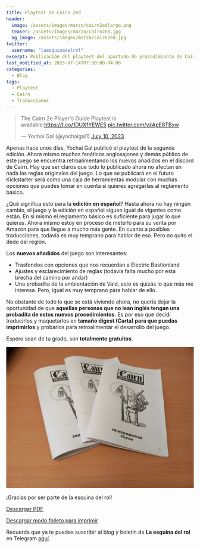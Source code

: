 ```yaml
---
title: Playtest de Cairn 2ed
header:
  image: /assets/images/marzo/cairn2edlargo.png
  teaser: /assets/images/marzo/cairn2ed.jpg
  og_image: /assets/images/marzo/cairn2ed.jpg
twitter:
  username: "laesquinadelrol"
excerpt: Publicación del playtest del apartado de procedimiento de Cairn 2ed
last_modified_at: 2023-07-14T07:30:00-04:00
categories:
  - Blog
tags:
  - Playtest
  - Cairn
  - Traducciones
---
```




<blockquote class="twitter-tweet"><p lang="en" dir="ltr">The Cairn 2e Player&#39;s Guide Playtest is available:<a href="https://t.co/1DUXfYEWE5">https://t.co/1DUXfYEWE5</a> <a href="https://t.co/yzApE8TBxw">pic.twitter.com/yzApE8TBxw</a></p>&mdash; Yochai Gal (@yochaigal1) <a href="https://twitter.com/yochaigal1/status/1678544651505025025?ref_src=twsrc%5Etfw">July 10, 2023</a></blockquote> <script async src="https://platform.twitter.com/widgets.js" charset="utf-8"></script>

Apenas hace unos días, Yochai Gal publicó el playtest de la segunda edición. Ahora mismo muchos fanáticos anglosajones y demás público de este juego se encuentra retroalimentando los nuevos añadidos en el discord de Cairn. Hay que ser claros que todo lo publicado ahora no afectan en nada las reglas originales del juego. Lo que se publicará en el futuro Kickstarter será como una caja de herramientas modular con muchas opciones que puedes tomar en cuenta si quieres agregarlas al reglamento básico. 

¿Qué significa esto para la **edición en español**? Hasta ahora no hay ningún cambio, el juego y la edición en español siguen igual de vigentes como están. En si mismo el reglamento básico es suficiente para jugar lo que quieras. Ahora mismo estoy en proceso de meterlo para su venta por Amazon para que llegue a mucho más gente. En cuanto a posibles traducciones, todavía es muy temprano para hablar de eso. Pero no quito el dedo del reglón. 

Los **nuevos añadidos** del juego son interesantes: 

- Trasfondos con opciones que nos recuerdan a Electric Bastionland
- Ajustes y esclarecimiento de reglas (todavía falta mucho por esta brecha del camino por andar)
- Una probadita de la ambientación de Vald, esto es quizás lo que más me interesa. Pero, igual es muy temprano para hablar de ello.

No obstante de todo lo que se está viviendo ahora, no quería dejar la oportunidad de que **aquellas personas que no lean inglés tengan una probadita de estos nuevos procedimientos**. Es por eso que decidí traducirlos y maquetarlos en **tamaño digest (Carta) para que puedas imprimirlos** y probarlos para retroalimentar el desarrollo del juego. 

Espero sean de tu grado, son **totalmente gratuitos**. 

<img src="/assets/images/marzo/cairnfolletos.jpg" style="zoom:50%;" />

¡Gracias por ser parte de la esquina del rol! 

[Descargar PDF](https://laesquinadelrol.files.wordpress.com/2023/07/cairn2ed-procedimientos.pdf) 

[Descargar modo folleto para imprimir](https://laesquinadelrol.files.wordpress.com/2023/07/cairn2ed-procedimientos-folleto.pdf) 

<script type='text/javascript' src='https://storage.ko-fi.com/cdn/widget/Widget_2.js'></script><script type='text/javascript'>kofiwidget2.init('Invítame un café', '#29abe0', 'X8X035NUM');kofiwidget2.draw();</script>

Recuerda que ya te puedes suscribir al blog y boletín de **La esquina del rol** en Telegram [aquí](https://t.me/boletindelaesquinadelrol).